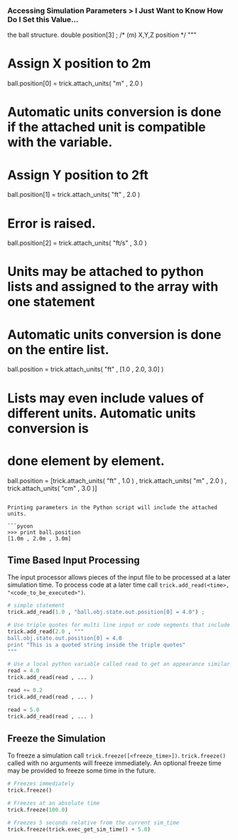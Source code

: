 ### Accessing Simulation Parameters > I Just Want to Know How Do I Set this Value...

 the ball structure.
double position[3] ;     /* (m) X,Y,Z position */
"""

# Assign X position to 2m
ball.position[0] = trick.attach_units( "m" , 2.0 )

# Automatic units conversion is done if the attached unit is compatible with the variable.
# Assign Y position to 2ft
ball.position[1] = trick.attach_units( "ft" , 2.0 )

# Error is raised.
ball.position[2] = trick.attach_units( "ft/s" , 3.0 )

# Units may be attached to python lists and assigned to the array with one statement
# Automatic units conversion is done on the entire list.
ball.position = trick.attach_units( "ft" , [1.0 , 2.0, 3.0] )

# Lists may even include values of different units.  Automatic units conversion is
# done element by element.
ball.position = [trick.attach_units( "ft" , 1.0 ) , trick.attach_units( "m" , 2.0 ) , trick.attach_units( "cm" , 3.0 )]

```

Printing parameters in the Python script will include the attached units.

```pycon
>>> print ball.position
[1.0m , 2.0m , 3.0m]
```

## Time Based Input Processing

The input processor allows pieces of the input file to be processed at a later simulation time.
To process code at a later time call `trick.add_read(<time>, "<code_to_be_executed>")`.

```python
# simple statement
trick.add_read(1.0 , "ball.obj.state.out.position[0] = 4.0") ;

# Use triple quotes for multi line input or code segments that include quotes.
trick.add_read(2.0 , """
ball.obj.state.out.position[0] = 4.0
print "This is a quoted string inside the triple quotes"
"""

# Use a local python variable called read to get an appearance similar previous Trick input files
read = 4.0
trick.add_read(read , ... )

read += 0.2
trick.add_read(read , ... )

read = 5.0
trick.add_read(read , ... )
```

## Freeze the Simulation

To freeze a simulation call `trick.freeze([<freeze_time>])`.  `trick.freeze()` called with no
arguments will freeze immediately.  An optional freeze time may be provided to freeze some time
in the future.

```python
# Freezes immediately
trick.freeze()

# Freezes at an absolute time
trick.freeze(100.0)

# Freezes 5 seconds relative from the current sim_time
trick.freeze(trick.exec_get_sim_time() + 5.0)

```

##
